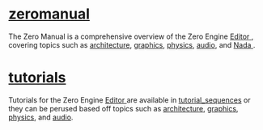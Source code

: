 
 # [zeromanual](https://github.com/zeroengineteam/ZeroDocs/blob/master/zero_editor_documentation/zeromanual.markdown)
The Zero Manual is a comprehensive overview of the Zero Engine [ Editor ](https://github.com/zeroengineteam/ZeroDocs/blob/master/zero_editor_documentation/zeromanual/editor.markdown), covering topics such as [architecture](https://github.com/zeroengineteam/ZeroDocs/blob/master/zero_editor_documentation/zeromanual/architecture.markdown), [graphics](https://github.com/zeroengineteam/ZeroDocs/blob/master/zero_editor_documentation/zeromanual/graphics.markdown), [physics](https://github.com/zeroengineteam/ZeroDocs/blob/master/zero_editor_documentation/zeromanual/physics.markdown), [audio](https://github.com/zeroengineteam/ZeroDocs/blob/master/zero_editor_documentation/zeromanual/audio.markdown), and [ Nada ](https://github.com/zeroengineteam/ZeroDocs/blob/master/zero_editor_documentation/zeromanual/nada_in_zero.markdown).

 # [tutorials](https://github.com/zeroengineteam/ZeroDocs/blob/master/zero_editor_documentation/tutorials.markdown)
Tutorials for the Zero Engine [ Editor ](https://github.com/zeroengineteam/ZeroDocs/blob/master/zero_editor_documentation/tutorials/editor.markdown) are available in [tutorial_sequences](https://github.com/zeroengineteam/ZeroDocs/blob/master/zero_editor_documentation/tutorials/tutorial_sequences.markdown) or they can be perused based off topics such as [architecture](https://github.com/zeroengineteam/ZeroDocs/blob/master/zero_editor_documentation/tutorials/architecture.markdown), [graphics](https://github.com/zeroengineteam/ZeroDocs/blob/master/zero_editor_documentation/tutorials/graphics.markdown), [physics](https://github.com/zeroengineteam/ZeroDocs/blob/master/zero_editor_documentation/tutorials/physics.markdown), and [audio](https://github.com/zeroengineteam/ZeroDocs/blob/master/zero_editor_documentation/tutorials/audio.markdown). 

 